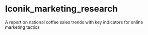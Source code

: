 # Iconik_marketing_research
A report on national coffee sales trends with key indicators for online marketing tactics
